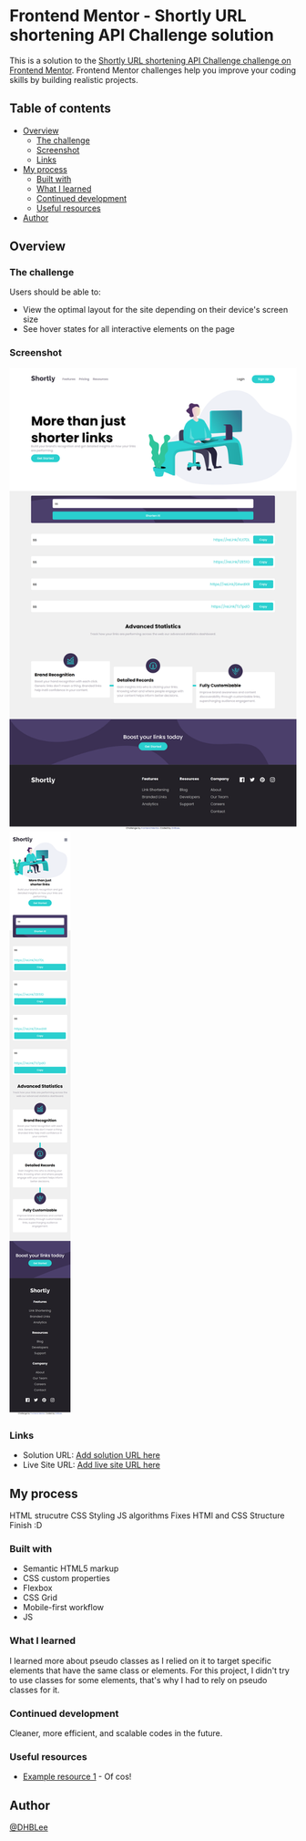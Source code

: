 # Frontend Mentor - Shortly URL shortening API Challenge solution

This is a solution to the [Shortly URL shortening API Challenge challenge on Frontend Mentor](https://www.frontendmentor.io/challenges/url-shortening-api-landing-page-2ce3ob-G). Frontend Mentor challenges help you improve your coding skills by building realistic projects. 

## Table of contents


- [Overview](#overview)
  - [The challenge](#the-challenge)
  - [Screenshot](#screenshot)
  - [Links](#links)
- [My process](#my-process)
  - [Built with](#built-with)
  - [What I learned](#what-i-learned)
  - [Continued development](#continued-development)
  - [Useful resources](#useful-resources)
- [Author](#author)




## Overview


### The challenge


Users should be able to:


- View the optimal layout for the site depending on their device's screen size
- See hover states for all interactive elements on the page


### Screenshot


![](./images/1440px_solution.png)
![](./images/375px_solution.png)




### Links


- Solution URL: [Add solution URL here](https://github.com/DHBLee/DHBLee3/tree/DHBLee/Fronend-Mentor/URL/url-shortening-api-master)
- Live Site URL: [Add live site URL here](https://dhb-lee3-rvpp.vercel.app/)


## My process

HTML strucutre
CSS Styling
JS algorithms
Fixes HTMl and CSS Structure
Finish :D

### Built with


- Semantic HTML5 markup
- CSS custom properties
- Flexbox
- CSS Grid
- Mobile-first workflow
- JS




### What I learned

I learned more about pseudo classes as I relied on it to target specific elements that have the same class or elements. For this project, I didn't try to use classes for some elements, that's why I had to rely on pseudo classes for it.


### Continued development

Cleaner, more efficient, and scalable codes in the future.


### Useful resources


- [Example resource 1](https://www.chatgpt.com) - Of cos!




## Author


[@DHBLee](https://www.frontendmentor.io/profile/DHBLee)
